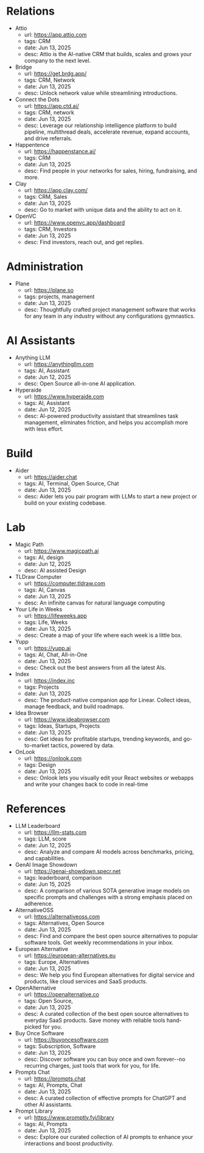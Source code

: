# Relations

- Attio
  - url: https://app.attio.com
  - tags: CRM
  - date: Jun 13, 2025
  - desc: Attio is the AI-native CRM that builds, scales and grows your company to the next level.
- Bridge
  - url: https://get.brdg.app/
  - tags: CRM, Network
  - date: Jun 13, 2025
  - desc: Unlock network value while streamlining introductions.
- Connect the Dots
  - url: https://app.ctd.ai/
  - tags: CRM, network
  - date: Jun 13, 2025
  - desc: Leverage our relationship intelligence platform to build pipeline, multithread deals, accelerate revenue, expand accounts, and drive referrals.
- Happentence
  - url: https://happenstance.ai/
  - tags: CRM
  - date: Jun 13, 2025
  - desc: Find people in your networks for sales, hiring, fundraising, and more.
- Clay
  - url: https://app.clay.com/
  - tags: CRM, Sales
  - date: Jun 13, 2025
  - desc: Go to market with unique data and the ability to act on it.
- OpenVC
  - url: https://www.openvc.app/dashboard
  - tags: CRM, Investors
  - date: Jun 13, 2025
  - desc: Find investors, reach out, and get replies.
  
# Administration

- Plane
  - url: https://plane.so
  - tags: projects, management
  - date: Jun 13, 2025
  - desc: Thoughtfully crafted project management software that works for any team in any industry without any configurations gymnastics.

# AI Assistants

- Anything LLM
  - url: https://anythingllm.com
  - tags: AI, Assistant
  - date: Jun 12, 2025
  - desc: Open Source all-in-one AI application.
- Hyperaide
  - url: https://www.hyperaide.com
  - tags: AI, Assistant
  - date: Jun 12, 2025
  - desc: AI-powered productivity assistant that streamlines task management, eliminates friction, and helps you accomplish more with less effort.

# Build

- Aider
  - url: https://aider.chat
  - tags: AI, Terminal, Open Source, Chat
  - date: Jun 13, 2025
  - desc: Aider lets you pair program with LLMs to start a new project or build on your existing codebase.

# Lab

- Magic Path
  - url: https://www.magicpath.ai
  - tags: AI, design
  - date: Jun 12, 2025
  - desc: AI assisted Design
- TLDraw Computer
  - url: https://computer.tldraw.com
  - tags: AI, Canvas
  - date: Jun 13, 2025
  - desc: An infinite canvas for natural language computing
- Your Life in Weeks
  - url: https://lifeweeks.app
  - tags: Life, Weeks
  - date: Jun 13, 2025
  - desc: Create a map of your life where each week is a little box.
- Yupp
  - url: https://yupp.ai
  - tags: AI, Chat, All-in-One
  - date: Jun 13, 2025
  - desc: Check out the best answers from all the latest AIs.
- Index
  - url: https://index.inc
  - tags: Projects
  - date: Jun 13, 2025
  - desc: The product-native companion app for Linear. Collect ideas, manage feedback, and build roadmaps.
- Idea Browser
  - url: https://www.ideabrowser.com
  - tags: Ideas, Startups, Projects
  - date: Jun 13, 2025
  - desc: Get ideas for profitable startups, trending keywords, and go-to-market tactics, powered by data.
- OnLook
  - url: https://onlook.com 
  - tags: Design
  - date: Jun 13, 2025
  - desc: Onlook lets you visually edit your React websites or webapps and  write your changes back to code in real-time

# References

- LLM Leaderboard
  - url: https://llm-stats.com
  - tags: LLM, score
  - date: Jun 12, 2025
  - desc: Analyze and compare AI models across benchmarks, pricing, and capabilities.
- GenAI Image Showdown
  - url: https://genai-showdown.specr.net
  - tags: leaderboard, comparison
  - date: Jun 15, 2025
  - desc: A comparison of various SOTA generative image models on specific prompts and challenges with a strong emphasis placed on adherence.
- AlternativeOSS
  - url: https://alternativeoss.com
  - tags: Alternatives, Open Source
  - date: Jun 13, 2025
  - desc: Find and compare the best open source alternatives to popular software tools. Get weekly recommendations in your inbox.
- European Alternative
  - url: https://european-alternatives.eu
  - tags: Europe, Alternatives
  - date: Jun 13, 2025
  - desc: We help you find European alternatives for digital service and products, like cloud services and SaaS products.
- OpenAlternative
  - url: https://openalternative.co
  - tags: Open Source, 
  - date: Jun 13, 2025
  - desc: A curated collection of the best open source alternatives to everyday SaaS products. Save money with reliable tools hand-picked for you.
- Buy Once Software
  - url: https://buyoncesoftware.com
  - tags: Subscription, Software
  - date: Jun 13, 2025
  - desc: Discover software you can buy once and own forever--no recurring charges, just tools that work for you, for life.
- Prompts Chat
  - url: https://prompts.chat
  - tags: AI, Prompts, Chat
  - date: Jun 13, 2025
  - desc: A curated collection of effective prompts for ChatGPT and other AI assistants.
- Prompt Library
  - url: https://www.promptly.fyi/library
  - tags: AI, Prompts
  - date: Jun 13, 2025
  - desc: Explore our curated collection of AI prompts to enhance your interactions and boost productivity.